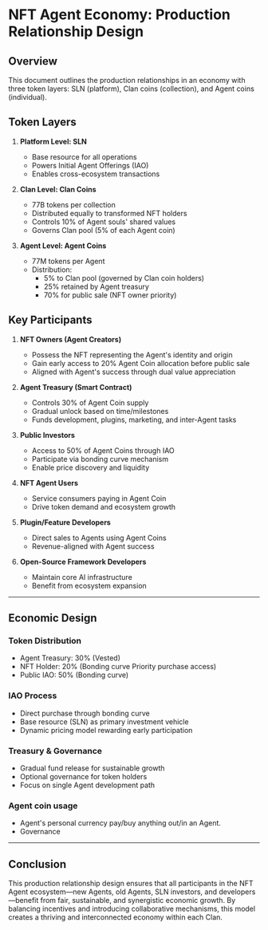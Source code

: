 # NFT Agent Economy: Production Relationship Design

## **Overview**

This document outlines the production relationships in an economy with three token layers: SLN (platform), Clan coins (collection), and Agent coins (individual).

## **Token Layers**

1. **Platform Level: SLN**
   - Base resource for all operations
   - Powers Initial Agent Offerings (IAO)
   - Enables cross-ecosystem transactions

2. **Clan Level: Clan Coins**
   - 77B tokens per collection
   - Distributed equally to transformed NFT holders
   - Controls 10% of Agent souls' shared values
   - Governs Clan pool (5% of each Agent coin)

3. **Agent Level: Agent Coins**
   - 77M tokens per Agent
   - Distribution:
     - 5% to Clan pool (governed by Clan coin holders)
     - 25% retained by Agent treasury
     - 70% for public sale (NFT owner priority)

## **Key Participants**

1. **NFT Owners (Agent Creators)**

   - Possess the NFT representing the Agent's identity and origin
   - Gain early access to 20% Agent Coin allocation before public sale
   - Aligned with Agent's success through dual value appreciation

2. **Agent Treasury (Smart Contract)**

   - Controls 30% of Agent Coin supply
   - Gradual unlock based on time/milestones
   - Funds development, plugins, marketing, and inter-Agent tasks

3. **Public Investors**

   - Access to 50% of Agent Coins through IAO
   - Participate via bonding curve mechanism
   - Enable price discovery and liquidity

4. **NFT Agent Users**

   - Service consumers paying in Agent Coin
   - Drive token demand and ecosystem growth

5. **Plugin/Feature Developers**

   - Direct sales to Agents using Agent Coins
   - Revenue-aligned with Agent success

6. **Open-Source Framework Developers**

   - Maintain core AI infrastructure
   - Benefit from ecosystem expansion

---

## **Economic Design**

### **Token Distribution**

- Agent Treasury: 30% (Vested)
- NFT Holder: 20% (Bonding curve Priority purchase access)
- Public IAO: 50% (Bonding curve)

### **IAO Process**

- Direct purchase through bonding curve
- Base resource (SLN) as primary investment vehicle
- Dynamic pricing model rewarding early participation

### **Treasury & Governance**

- Gradual fund release for sustainable growth
- Optional governance for token holders
- Focus on single Agent development path

### **Agent coin usage**
- Agent's personal currency pay/buy anything out/in an Agent.
- Governance

---

## **Conclusion**

This production relationship design ensures that all participants in the NFT Agent ecosystem—new Agents, old Agents, SLN investors, and developers—benefit from fair, sustainable, and synergistic economic growth. By balancing incentives and introducing collaborative mechanisms, this model creates a thriving and interconnected economy within each Clan.

